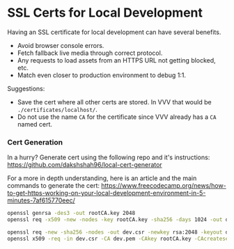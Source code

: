 # SSL Certs for Local Development

Having an SSL certificate for local development can have several benefits.
- Avoid browser console errors.
- Fetch fallback live media through correct protocol.
- Any requests to load assets from an HTTPS URL not getting blocked, etc.
- Match even closer to production environment to debug 1:1.

Suggestions:
- Save the cert where all other certs are stored. In VVV that would be `./certificates/localhost/`.
- Do not use the name `CA` for the certificate since VVV already has a `CA` named cert.

### Cert Generation
In a hurry? Generate cert using the following repo and it's instructions: https://github.com/dakshshah96/local-cert-generator

For a more in depth understanding, here is an article and the main commands to generate the cert:
https://www.freecodecamp.org/news/how-to-get-https-working-on-your-local-development-environment-in-5-minutes-7af615770eec/

```bash
openssl genrsa -des3 -out rootCA.key 2048
openssl req -x509 -new -nodes -key rootCA.key -sha256 -days 1024 -out dev.pem

openssl req -new -sha256 -nodes -out dev.csr -newkey rsa:2048 -keyout dev.key -config <( cat dev.csr.cnf )
openssl x509 -req -in dev.csr -CA dev.pem -CAkey rootCA.key -CAcreateserial -out dev.crt -days 3650 -sha256 -extfile openssl.conf
```

